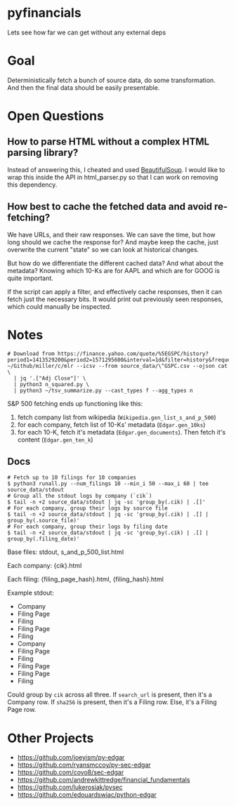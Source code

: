 # pyfinancials

Lets see how far we can get without any external deps

# Goal

Deterministically fetch a bunch of source data, do some transformation. And
then the final data should be easily presentable.

# Open Questions

## How to parse HTML without a complex HTML parsing library?

Instead of answering this, I cheated and used [BeautifulSoup](https://github.com/edouardswiac/python-edgar). I would
like to wrap this inside the API in html_parser.py so that I can work on
removing this dependency.

## How best to cache the fetched data and avoid re-fetching?

We have URLs, and their raw responses. We can save the time, but how long
should we cache the response for? And maybe keep the cache, just overwrite
the current "state" so we can look at historical changes.

But how do we differentiate the different cached data? And what about the
metadata? Knowing which 10-Ks are for AAPL and which are for GOOG is quite
important.

If the script can apply a filter, and effectively cache responses, then it
can fetch just the necessary bits. It would print out previously seen
responses, which could manually be inspected.

# Notes

```
# Download from https://finance.yahoo.com/quote/%5EGSPC/history?period1=1413529200&period2=1571295600&interval=1d&filter=history&frequency=1d
~/Github/miller/c/mlr --icsv --from source_data/\^GSPC.csv --ojson cat \
  | jq '.["Adj Close"]' \
  | python3 n_squared.py \
  | python3 ~/tsv_summarize.py --cast_types f --agg_types n
```

S&P 500 fetching ends up functioning like this:
1) fetch company list from wikipedia (`Wikipedia.gen_list_s_and_p_500`)
2) for each company, fetch list of 10-Ks' metadata (`Edgar.gen_10ks`)
3) for each 10-K, fetch it's metadata (`Edgar.gen_documents`). Then fetch it's content (`Edgar.gen_ten_k`)

## Docs

```
# Fetch up to 10 filings for 10 companies
$ python3 runall.py --num_filings 10 --min_i 50 --max_i 60 | tee source_data/stdout
# Group all the stdout logs by company (`cik`)
$ tail -n +2 source_data/stdout | jq -sc 'group_by(.cik) | .[]'
# For each company, group their logs by source file
$ tail -n +2 source_data/stdout | jq -sc 'group_by(.cik) | .[] | group_by(.source_file)'
# For each company, group their logs by filing date
$ tail -n +2 source_data/stdout | jq -sc 'group_by(.cik) | .[] | group_by(.filing_date)'
```

Base files: stdout, s_and_p_500_list.html

Each company: {cik}.html

Each filing: {filing_page_hash}.html, {filing_hash}.html

Example stdout:
* Company
* Filing Page
* Filing
* Filing Page
* Filing
* Company
* Filing Page
* Filing
* Filing Page
* Filing Page
* Filing

Could group by `cik` across all three. If `search_url` is present, then it's a
Company row. If `sha256` is present, then it's a Filing row. Else, it's a
Filing Page row.

# Other Projects

* https://github.com/joeyism/py-edgar
* https://github.com/ryansmccoy/py-sec-edgar
* https://github.com/coyo8/sec-edgar
* https://github.com/andrewkittredge/financial_fundamentals
* https://github.com/lukerosiak/pysec
* https://github.com/edouardswiac/python-edgar
